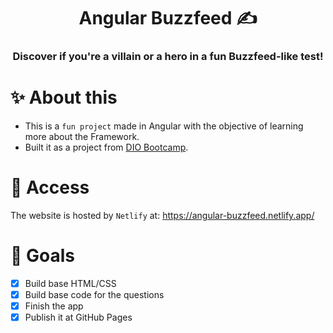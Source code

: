 <div align="center"> 
    <h1>Angular Buzzfeed ✍️</h1>
    <h3>Discover if you're a villain or a hero in a fun Buzzfeed-like test!</h3>
</div>

# ✨ About this

- This is a `fun project` made in Angular with the objective of learning more about the Framework.
- Built it as a project from [DIO Bootcamp](https://www.dio.me/en).

# 🚀 Access

The website is hosted by `Netlify` at: https://angular-buzzfeed.netlify.app/

# 🎯 Goals

- [x] Build base HTML/CSS
- [x] Build base code for the questions
- [x] Finish the app
- [x] Publish it at GitHub Pages
